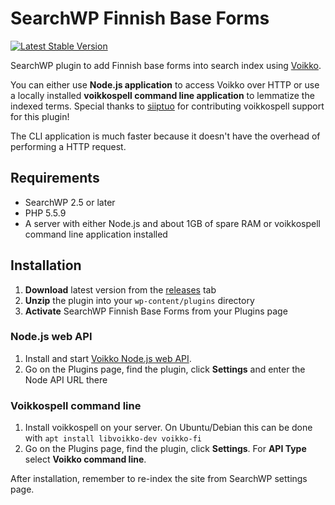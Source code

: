 # SearchWP Finnish Base Forms

[![Latest Stable Version](https://poser.pugx.org/joppuyo/searchwp-finnish-base-forms/v/stable)](https://packagist.org/packages/joppuyo/searchwp-finnish-base-forms)

SearchWP plugin to add Finnish base forms into search index using [Voikko](https://voikko.puimula.org/).

You can either use **Node.js application** to access Voikko over HTTP or use a locally installed **voikkospell command line application** to lemmatize the indexed terms. Special thanks to [siiptuo](https://github.com/siiptuo) for contributing voikkospell support for this plugin!

The CLI application is much faster because it doesn't have the overhead of performing a HTTP request.

## Requirements

* SearchWP 2.5 or later
* PHP 5.5.9
* A server with either Node.js and about 1GB of spare RAM or voikkospell command line application installed

## Installation

1. **Download** latest version from the [releases](https://github.com/joppuyo/searchwp-finnish-base-forms/releases) tab
2. **Unzip** the plugin into your `wp-content/plugins` directory
3. **Activate** SearchWP Finnish Base Forms from your Plugins page

### Node.js web API

1. Install and start [Voikko Node.js web API](https://github.com/joppuyo/voikko-node-web-api).
2. Go on the Plugins page, find the plugin, click **Settings** and enter the Node API URL there

### Voikkospell command line

1. Install voikkospell on your server. On Ubuntu/Debian this can be done with `apt install libvoikko-dev voikko-fi`
2. Go on the Plugins page, find the plugin, click **Settings**. For **API Type** select **Voikko command line**.

After installation, remember to re-index the site from SearchWP settings page.

